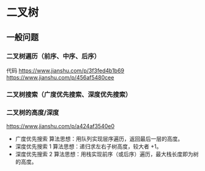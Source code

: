 # 二叉树


## 一般问题

### 二叉树遍历（前序、中序、后序）
代码 https://www.jianshu.com/p/3f3fed4b1b69
https://www.jianshu.com/p/456af5480cee

### 二叉树搜索（广度优先搜索、深度优先搜索）


### 二叉树的高度/深度

https://www.jianshu.com/p/a424af3540e0

* 广度优先搜索
算法思想：用队列实现层序遍历，返回最后一层的高度。
* 深度优先搜索 1
算法思想：递归求左右子树高度，较大者 +1。
* 深度优先搜索 2
算法思想：用栈实现前序（或后序）遍历，最大栈长度即为树的高度。


